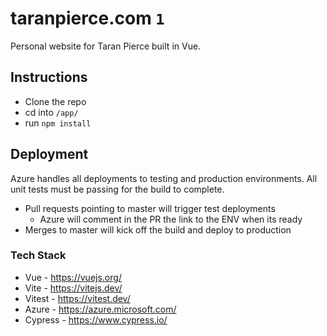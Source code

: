 # taranpierce.com `1`
Personal website for Taran Pierce built in Vue.

## Instructions
- Clone the repo
- cd into `/app/`
- run `npm install`

## Deployment
Azure handles all deployments to testing and production environments. All unit tests must be passing for the build to complete.
- Pull requests pointing to master will trigger test deployments
  - Azure will comment in the PR the link to the ENV when its ready
- Merges to master will kick off the build and deploy to production

### Tech Stack
- Vue - https://vuejs.org/
- Vite - https://vitejs.dev/
- Vitest - https://vitest.dev/
- Azure - https://azure.microsoft.com/
- Cypress - https://www.cypress.io/
